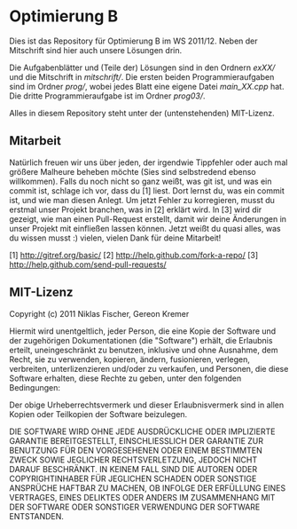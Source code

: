 Optimierung B
=============

Dies ist das Repository für Optimierung B im WS 2011/12.
Neben der Mitschrift sind hier auch unsere Lösungen drin.

Die Aufgabenblätter und (Teile der) Lösungen sind in den Ordnern *exXX/* und die Mitschrift in *mitschrift/*.
Die ersten beiden Programmieraufgaben sind im Ordner *prog/*, wobei jedes Blatt eine eigene Datei *main_XX.cpp* hat.
Die dritte Programmieraufgabe ist im Ordner *prog03/*.

Alles in diesem Repository steht unter der (untenstehenden) MIT-Lizenz.

Mitarbeit
---------
Natürlich freuen wir uns über jeden, der irgendwie Tippfehler oder auch mal größere Malheure beheben möchte (Sies sind selbstredend ebenso willkommen).
Falls du noch nicht so ganz weißt, was git ist, und was ein commit ist, schlage ich vor, dass du [1] liest. Dort lernst du, was ein commit ist, und wie man diesen Anlegt. Um jetzt Fehler zu korregieren, musst du erstmal unser Projekt branchen, was in [2] erklärt wird. In [3] wird dir gezeigt, wie man einen Pull-Request erstellt, damit wir deine Änderungen in unser Projekt mit einfließen lassen können. Jetzt weißt du quasi alles, was du wissen musst :) vielen, vielen Dank für deine Mitarbeit!

[1] http://gitref.org/basic/
[2] http://help.github.com/fork-a-repo/
[3] http://help.github.com/send-pull-requests/


MIT-Lizenz
----------

Copyright (c) 2011 Niklas Fischer, Gereon Kremer

Hiermit wird unentgeltlich, jeder Person, die eine Kopie der Software und der zugehörigen Dokumentationen (die "Software") erhält, die Erlaubnis erteilt, uneingeschränkt zu benutzen, inklusive und ohne Ausnahme, dem Recht, sie zu verwenden, kopieren, ändern, fusionieren, verlegen, verbreiten, unterlizenzieren und/oder zu verkaufen, und Personen, die diese Software erhalten, diese Rechte zu geben, unter den folgenden Bedingungen:

Der obige Urheberrechtsvermerk und dieser Erlaubnisvermerk sind in allen Kopien oder Teilkopien der Software beizulegen.

DIE SOFTWARE WIRD OHNE JEDE AUSDRÜCKLICHE ODER IMPLIZIERTE GARANTIE BEREITGESTELLT, EINSCHLIESSLICH DER GARANTIE ZUR BENUTZUNG FÜR DEN VORGESEHENEN ODER EINEM BESTIMMTEN ZWECK SOWIE JEGLICHER RECHTSVERLETZUNG, JEDOCH NICHT DARAUF BESCHRÄNKT. IN KEINEM FALL SIND DIE AUTOREN ODER COPYRIGHTINHABER FÜR JEGLICHEN SCHADEN ODER SONSTIGE ANSPRÜCHE HAFTBAR ZU MACHEN, OB INFOLGE DER ERFÜLLUNG EINES VERTRAGES, EINES DELIKTES ODER ANDERS IM ZUSAMMENHANG MIT DER SOFTWARE ODER SONSTIGER VERWENDUNG DER SOFTWARE ENTSTANDEN.
